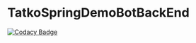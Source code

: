 # TatkoSpringDemoBotBackEnd

[![Codacy Badge](https://api.codacy.com/project/badge/Grade/8cd822f33bbe4f8aa68b893a1220575b)](https://app.codacy.com/gh/ofrolyak/TatkoSpringDemoBotBackEnd?utm_source=github.com&utm_medium=referral&utm_content=ofrolyak/TatkoSpringDemoBotBackEnd&utm_campaign=Badge_Grade)